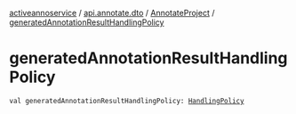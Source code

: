 [activeannoservice](../../index.md) / [api.annotate.dto](../index.md) / [AnnotateProject](index.md) / [generatedAnnotationResultHandlingPolicy](./generated-annotation-result-handling-policy.md)

# generatedAnnotationResultHandlingPolicy

`val generatedAnnotationResultHandlingPolicy: `[`HandlingPolicy`](../../project.annotationschema.generator/-handling-policy/index.md)